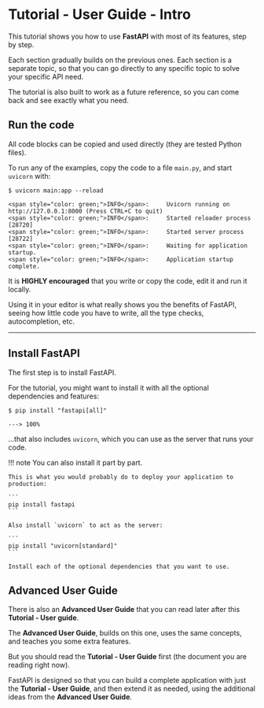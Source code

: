 # Tutorial - User Guide - Intro

This tutorial shows you how to use **FastAPI** with most of its features, step by step.

Each section gradually builds on the previous ones. Each section is a separate topic, so that you can go directly to any specific topic to solve your specific API need.

The tutorial is also built to work as a future reference, so you can come back and see exactly what you need.

## Run the code

All code blocks can be copied and used directly (they are tested Python files).

To run any of the examples, copy the code to a file `main.py`, and start `uvicorn` with:

<div class="termy">

```console
$ uvicorn main:app --reload

<span style="color: green;">INFO</span>:     Uvicorn running on http://127.0.0.1:8000 (Press CTRL+C to quit)
<span style="color: green;">INFO</span>:     Started reloader process [28720]
<span style="color: green;">INFO</span>:     Started server process [28722]
<span style="color: green;">INFO</span>:     Waiting for application startup.
<span style="color: green;">INFO</span>:     Application startup complete.
```

</div>

It is **HIGHLY encouraged** that you write or copy the code, edit it and run it locally.

Using it in your editor is what really shows you the benefits of FastAPI, seeing how little code you have to write, all the type checks, autocompletion, etc.

---

## Install FastAPI

The first step is to install FastAPI.

For the tutorial, you might want to install it with all the optional dependencies and features:

<div class="termy">

```console
$ pip install "fastapi[all]"

---> 100%
```

</div>

...that also includes `uvicorn`, which you can use as the server that runs your code.

!!! note
    You can also install it part by part.

    This is what you would probably do to deploy your application to production:

    ```
    pip install fastapi
    ```

    Also install `uvicorn` to act as the server:

    ```
    pip install "uvicorn[standard]"
    ```

    Install each of the optional dependencies that you want to use.

## Advanced User Guide

There is also an **Advanced User Guide** that you can read later after this **Tutorial - User guide**.

The **Advanced User Guide**, builds on this one, uses the same concepts, and teaches you some extra features.

But you should read the **Tutorial - User Guide** first (the document you are reading right now).

FastAPI is designed so that you can build a complete application with just the **Tutorial - User Guide**, and then extend it as needed, using the additional ideas from the **Advanced User Guide**.
